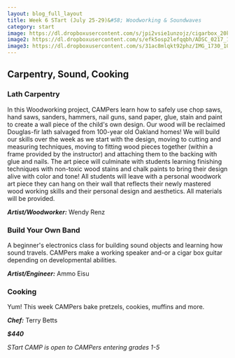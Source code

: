 ```yaml
---
layout: blog_full_layout
title: Week 6 STart (July 25-29)&#58; Woodworking & Soundwaves
category: start
image: https://dl.dropboxusercontent.com/s/jpi2vsie1unzojz/cigarbox_20k.jpg?dl=0
image2: https://dl.dropboxusercontent.com/s/efk5osp2lefqqbh/ADSC_0217_16k.jpg?dl=0
image3: https://dl.dropboxusercontent.com/s/31ac8mlqkt92phz/IMG_1730_10k.jpg?dl=0
---
```


## Carpentry, Sound, Cooking

### Lath Carpentry

In this Woodworking project, CAMPers learn how to safely use chop saws, hand saws, sanders, hammers, nail guns, sand paper, glue, stain and paint to create a wall piece of the child's own design. Our wood will be reclaimed Douglas-fir lath salvaged from 100-year old Oakland homes! We will build our skills over the week as we start with the design, moving to cutting and measuring techniques, moving to fitting wood pieces together (within a frame provided by the instructor) and attaching them to the backing with glue and nails. The art piece will culminate with students learning finishing techniques with non-toxic wood stains and chalk paints to bring their design alive with color and tone! All students will leave with a personal woodwork art piece they can hang on their wall that reflects their newly mastered wood working skills and their personal design and aesthetics. All materials will be provided. 

**_Artist/Woodworker:_** Wendy Renz


### Build Your Own Band

A beginner's electronics class for building sound objects and learning how sound travels. CAMPers make a working speaker and-or a cigar box guitar depending on developmental abilities.

**_Artist/Engineer:_** Ammo Eisu

 
### Cooking

Yum! This week CAMPers bake pretzels, cookies, muffins and more.  

**_Chef:_** Terry Betts

**_$440_**

*STart CAMP is open to CAMPers entering grades 1-5*

